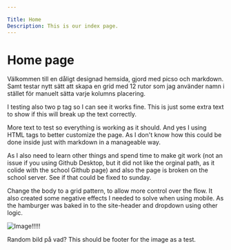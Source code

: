 ```yaml
---

Title: Home
Description: This is our index page.
---
```



<div class="main-grid">
   <div class="main-child-header">
      <h1 >Home page</h1>
   </div>
   <div class="main-child-text">
      <p >
         Välkommen till en dåligt designad hemsida, gjord med picso och markdown. Samt testar nytt sätt att skapa en grid med 12 rutor som jag använder namn i stället för manuelt sätta varje kolumns placering. 
      </p>
      <p>
         I testing also two p tag so I can see it works fine. This is just some extra text to show if this will break up the text correctly.
      </p>
      <p>
         More text to test so everything is working as it should. And yes I using HTML tags to better customize the page. As I don't know how this could be done inside just with markdown in a manageable way. 
      </p>
      <p>
         As I also need to learn other things and spend time to make git work (not an issue if you using Github Desktop, but it did not like the orginal path, as it colide with the school Github page) and also the page is broken on the school server. See if that could be fixed to sunday.  
      </p>
      <p>
          Change the body to a grid pattern, to allow more control over the flow. It also created some negative effects I needed to solve when using mobile. As the hamburger was baked in to the site-header and dropdown using other logic. 
      </p>
   </div>
   <div class="main-child-img">
      <img src="assets/img/Image_of.webp"  alt="Image!!!!!">
      <p>
         Random bild på vad? This should be footer 
         for the image as a test.
      </p>
   </div>
</div>

